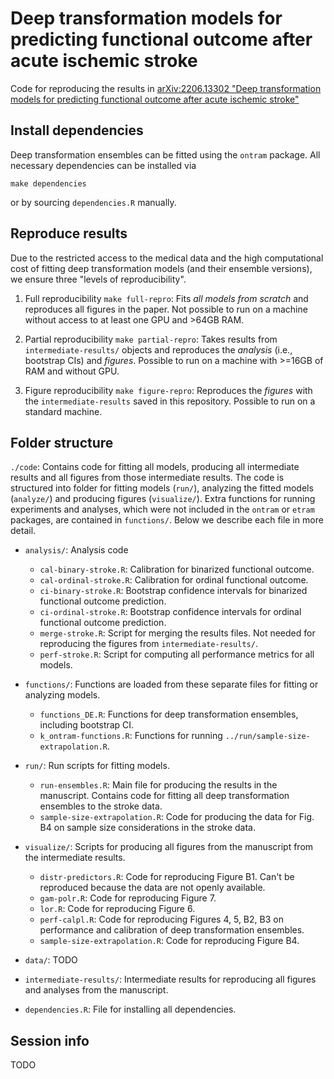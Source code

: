 
Deep transformation models for predicting functional outcome after acute ischemic stroke
========================================================================================

Code for reproducing the results in [arXiv:2206.13302 "Deep transformation
models for predicting functional outcome after acute ischemic
stroke"](https://arxiv.org/abs/2206.13302)

## Install dependencies

Deep transformation ensembles can be fitted using the `ontram` package. All
necessary dependencies can be installed via
```
make dependencies
```
or by sourcing `dependencies.R` manually.

## Reproduce results

Due to the restricted access to the medical data and the high computational cost
of fitting deep transformation models (and their ensemble versions), we ensure
three "levels of reproducibility".

1. Full reproducibility `make full-repro`: Fits _all models from scratch_ and
   reproduces all figures in the paper. Not possible to run on a machine without
   access to at least one GPU and >64GB RAM.

2. Partial reproducibility `make partial-repro`: Takes results from
   `intermediate-results/` objects and reproduces the _analysis_ (i.e.,
   bootstrap CIs) and _figures_.  Possible to run on a machine with >=16GB of
   RAM and without GPU.

3. Figure reproducibility `make figure-repro`: Reproduces the _figures_ with the
   `intermediate-results` saved in this repository. Possible to run on a standard
   machine.

## Folder structure

`./code`: Contains code for fitting all models, producing all intermediate
results and all figures from those intermediate results. The code is structured
into folder for fitting models (`run/`), analyzing the fitted models
(`analyze/`) and producing figures (`visualize/`). Extra functions for running
experiments and analyses, which were not included in the `ontram` or `etram`
packages, are contained in `functions/`. Below we describe each file in more
detail.


- `analysis/`: Analysis code

  - `cal-binary-stroke.R`: Calibration for binarized functional outcome.
  - `cal-ordinal-stroke.R`: Calibration for ordinal functional outcome.
  - `ci-binary-stroke.R`: Bootstrap confidence intervals for binarized
    functional outcome prediction.
  - `ci-ordinal-stroke.R`: Bootstrap confidence intervals for ordinal functional
    outcome prediction.
  - `merge-stroke.R`: Script for merging the results files. Not needed for
    reproducing the figures from `intermediate-results/`.
  - `perf-stroke.R`: Script for computing all performance metrics for all
    models.

- `functions/`: Functions are loaded from these separate files for fitting or 
  analyzing models.

  - `functions_DE.R`: Functions for deep transformation ensembles, including
    bootstrap CI.
  - `k_ontram-functions.R`: Functions for running
    `../run/sample-size-extrapolation.R`.

- `run/`: Run scripts for fitting models.

  - `run-ensembles.R`: Main file for producing the results in the manuscript.
    Contains code for fitting all deep transformation ensembles to the stroke
    data.
  - `sample-size-extrapolation.R`: Code for producing the data for Fig. B4 on
    sample size considerations in the stroke data.

- `visualize/`: Scripts for producing all figures from the manuscript from the
  intermediate results.

  - `distr-predictors.R`: Code for reproducing Figure B1. Can't be reproduced
    because the data are not openly available.
  - `gam-polr.R`: Code for reproducing Figure 7.
  - `lor.R`: Code for reproducing Figure 6.
  - `perf-calpl.R`: Code for reproducing Figures 4, 5, B2, B3 on performance and
    calibration of deep transformation ensembles.
  - `sample-size-extrapolation.R`: Code for reproducing Figure B4.

- `data/`: TODO

- `intermediate-results/`: Intermediate results for reproducing all figures and
  analyses from the manuscript.

- `dependencies.R`: File for installing all dependencies.

## Session info

TODO
